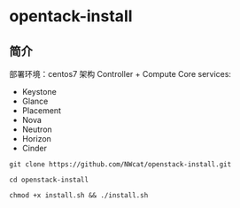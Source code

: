 # opentack-install
## 简介 
部署环境：centos7
架构 Controller + Compute
Core services:
* Keystone
* Glance
* Placement
* Nova
* Neutron
* Horizon
* Cinder

`git clone https://github.com/NWcat/openstack-install.git` 

`cd openstack-install`

`chmod +x install.sh && ./install.sh`
